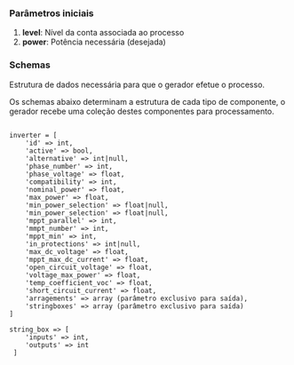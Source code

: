 
### Parâmetros iniciais

1. __level__: Nível da conta associada ao processo
2. __power__: Potência necessária (desejada)

### Schemas 

Estrutura de dados necessária para que o gerador efetue o processo.

Os schemas abaixo determinam a estrutura de cada tipo de componente, o gerador recebe uma 
coleção destes componentes para processamento.

```

inverter = [
    'id' => int,
    'active' => bool,
    'alternative' => int|null,
    'phase_number' => int,
    'phase_voltage' => float,
    'compatibility' => int,
    'nominal_power' => float,
    'max_power' => float,
    'min_power_selection' => float|null,
    'min_power_selection' => float|null,
    'mppt_parallel' => int,
    'mmpt_number' => int,
    'mppt_min' => int,
    'in_protections' => int|null,
    'max_dc_voltage' => float,
    'mppt_max_dc_current' => float,
    'open_circuit_voltage' => float,
    'voltage_max_power' => float,
    'temp_coefficient_voc' => float,
    'short_circuit_current' => float,
    'arragements' => array (parâmetro exclusivo para saída),
    'stringboxes' => array (parâmetro exclusivo para saída)
]

string_box => [
    'inputs' => int,
    'outputs' => int
 ]

```
